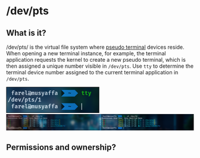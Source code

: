 # /dev/pts

## What is it?
/dev/pts/ is the virtual file system where [pseudo terminal](<>) devices reside. When opening a new terminal instance, for example, the terminal application requests the kernel to create a new pseudo terminal, which is then assigned a unique number visible in `/dev/pts`. Use `tty` to determine the terminal device number assigned to the current terminal application in `/dev/pts`.

<img src="./tty.png" width=250>

<img src="./dev_fd.png" width=1000>

## Permissions and ownership?

